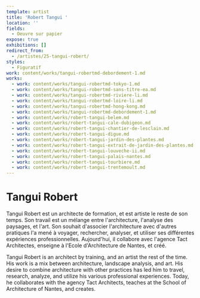 ```yaml
---
template: artist
title: 'Robert Tangui '
location: ''
fields:
  - Oeuvre sur papier
expose: true
exhibitions: []
redirect_from:
  - /artistes/25-tangui-robert/
styles:
  - Figuratif
work: content/works/tangui-robertmd-debordement-1.md
works:
  - work: content/works/tangui-robertmd-tokyo-1.md
  - work: content/works/tangui-robertmd-sans-titre-ea.md
  - work: content/works/tangui-robertmd-riviere-li.md
  - work: content/works/tangui-robertmd-loire-li.md
  - work: content/works/tangui-robertmd-hong-kong.md
  - work: content/works/tangui-robertmd-debordement-1.md
  - work: content/works/robert-tangui-belem.md
  - work: content/works/robert-tangui-cale-dubigeon.md
  - work: content/works/robert-tangui-chantier-de-lesclain.md
  - work: content/works/robert-tangui-digue.md
  - work: content/works/robert-tangui-jardin-des-plantes.md
  - work: content/works/robert-tangui-extrait-de-jardin-des-plantes.md
  - work: content/works/robert-tangui-louveche-ii.md
  - work: content/works/robert-tangui-palais-nantes.md
  - work: content/works/robert-tangui-tourbiere.md
  - work: content/works/robert-tangui-trentemoult.md
---
```


# Tangui Robert

Tangui Robert est un architecte de formation, et est artiste le reste de son temps. Son travail est un mélange entre l'architecture, l'analyse des paysages, et l'art. Son souhait d'associer l'architecture avec d'autres pratiques l'a mené à voyager, rechercher, analyser, et utiliser ses différentes expériences professionnelles. Aujourd'hui, il collabore avec l'agence Tact Architectes, enseigne à l'Ecole d'Architecture de Nantes, et créé.

Tangui Robert is an architect by training, and an artist the rest of the time. His work is a mix between architecture, landscape analysis, and art. His desire to combine architecture with other practices has led him to travel, research, analyze, and utilize his various professional experiences. Today, he collaborates with the agency Tact Architects, teaches at the School of Architecture of Nantes, and creates.
